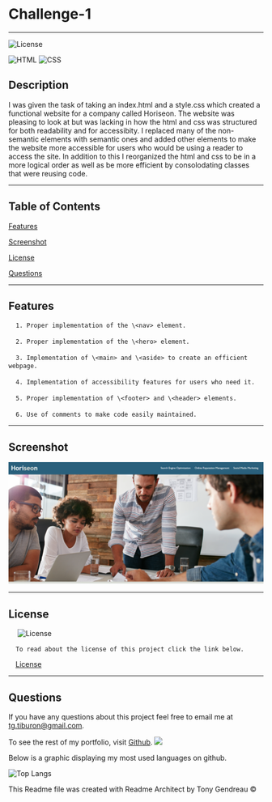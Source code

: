 # Challenge-1
---

  ![License](https://img.shields.io/github/license/tgtiburon/Challenge-1?style=flat-square)
  
  ![HTML](https://img.shields.io/badge/HTML-239120?style=for-the-badge&logo=html5&logoColor=white) 
  ![CSS](https://img.shields.io/badge/CSS-239120?&style=for-the-badge&logo=css3&logoColor=white) 
## Description

I was given the task of taking an index.html and a style.css which created a functional website for a company called Horiseon. The website was pleasing to look at but was lacking in how the html and css was structured for both readability and for accessibity. I replaced many of the non-semantic elements with semantic ones and added other elements to make the website more accessible for users who would be using a reader to access the site. In addition to this I reorganized the html and css to be in a more logical order as well as be more efficient by consolodating classes that were reusing code.

---
  ## Table of Contents

  [Features](#features)

  [Screenshot](#screenshot)
    
  [License](#license)

  [Questions](#questions)
  
  

---

## Features

      1. Proper implementation of the \<nav> element. 

      2. Proper implementation of the \<hero> element. 

      3. Implementation of \<main> and \<aside> to create an efficient webpage. 

      4. Implementation of accessibility features for users who need it. 

      5. Proper implementation of \<footer> and \<header> elements. 

      6. Use of comments to make code easily maintained. 
---

## Screenshot 
  ![](horiseon.PNG)
  
  




  ---
  ## License 

  &emsp; ![License](https://img.shields.io/github/license/tgtiburon/Challenge-1?style=flat-square)

      To read about the license of this project click the link below.

  &emsp;[License](https://github.com/tgtiburon/Challenge-1/blob/main/LICENSE) 



---
## Questions

If you have any questions about this project feel free to email me at <tg.tiburon@gmail.com>.  

To see the rest of my portfolio, visit [Github](https://github.com/tgtiburon).
![](./images/GitHub-Mark-32px.png)

Below is a graphic displaying my most used languages on github.

![Top Langs](https://github-readme-stats.vercel.app/api/top-langs/?username=tgtiburon)


This Readme file was created with Readme Architect by Tony Gendreau &copy;
